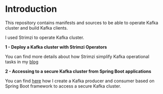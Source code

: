 # Introduction
This repository contains manifests and sources to be able to operate Kafka cluster and build Kafka clients.

I used Strimzi to operate Kafka cluster. 

**1 - Deploy a Kafka cluster with Strimzi Operators**

You can find more details about how Strimzi simplify Kafka operational tasks in my [blog](https://anissetiouajni.com/posts/simplify-kafka-operational-tasks-with-strimzi-and-kubernetes)

**2 - Accessing to a secure Kafka cluster from Spring Boot applications**

You can find [here](https://anissetiouajni.com/posts/accessing_a_secure_apache_kafka_managed_by_strimzi_from_springboot/) how I create a Kafka producer and consumer based on Spring Boot framework to access a secure Kafka cluster.
